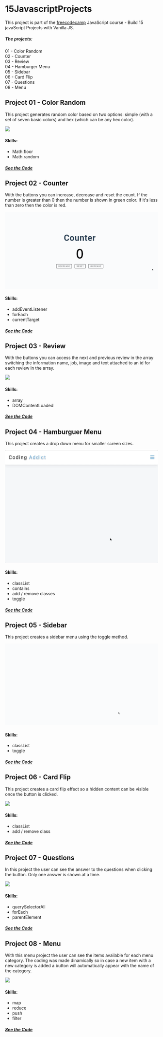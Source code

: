 # 15JavascriptProjects

This project is part of the [freecodecamp](https://www.youtube.com/watch?v=3PHXvlpOkf4) JavaScript course - Build 15 javaScript Projects with Vanilla JS.

##### The projects:
01 - Color Random<br/>
02 - Counter<br/>
03 - Review<br/>
04 - Hamburger Menu<br/>
05 - Sidebar<br/>
06 - Card Flip<br/>
07 - Questions<br/>
08 - Menu<br/>

## Project 01 - Color Random
This project generates random color based on two options: simple (with a set of seven basic colors) and hex (which can be any hex color).

![](./demo/project01.gif)

#### Skills:
- Math.floor
- Math.random

##### [See the Code](https://github.com/ynaraoliveira/15JavascriptProjects/tree/master/projects/01-color-random)

## Project 02 - Counter
With the buttons you can increase, decrease and reset the count. If the number is greater than 0 then the number is shown in green color. If it's less than zero then the color is red.

![](./demo/project02.gif)

#### Skills:
- addEventListener
- forEach
- currentTarget

##### [See the Code](https://github.com/ynaraoliveira/15JavascriptProjects/tree/master/projects/02-counter)

## Project 03 - Review
With the buttons you can access the next and previous review in the array switching the information name, job, image and text attached to an id for each review in the array.

![](./demo/project03.gif)

#### Skills:
- array
- DOMContentLoaded

##### [See the Code](https://github.com/ynaraoliveira/15JavascriptProjects/tree/master/projects/03-review)

## Project 04 - Hamburguer Menu
This project creates a drop down menu for smaller screen sizes. 

![](./demo/project04.gif)

#### Skills:
- classList
- contains
- add / remove classes
- toggle

##### [See the Code](https://github.com/ynaraoliveira/15JavascriptProjects/tree/master/projects/04-hamburger-menu)

## Project 05 - Sidebar
This project creates a sidebar menu using the toggle method. 

![](./demo/project05.gif)

#### Skills:
- classList
- toggle

##### [See the Code](https://github.com/ynaraoliveira/15JavascriptProjects/tree/master/projects/05-sidebar)

## Project 06 - Card Flip
This project creates a card flip effect so a hidden content can be visible once the button is clicked. 

![](./demo/project06.gif)

#### Skills:
- classList
- add / remove class

##### [See the Code](https://github.com/ynaraoliveira/15JavascriptProjects/tree/master/projects/06-modal)

## Project 07 - Questions
In this project the user can see the answer to the questions when clicking the button. Only one answer is shown at a time.

![](./demo/project07.gif)

#### Skills:
- querySelectorAll
- forEach
- parentElement

##### [See the Code](https://github.com/ynaraoliveira/15JavascriptProjects/tree/master/projects/07-questions)

## Project 08 - Menu
With this menu project the user can see the items available for each menu category. The coding was made dinamically so in case a new item with a new category is added a button will automatically appear with the name of the category. 

![](./demo/project08.gif)

#### Skills:
- map
- reduce
- push
- filter

##### [See the Code](https://github.com/ynaraoliveira/15JavascriptProjects/tree/master/projects/08-menu)
